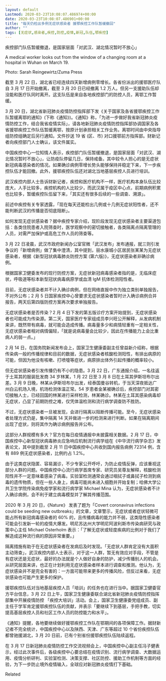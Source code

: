```yaml
---
layout: default
Lastmod: 2020-03-23T10:08:07.486974+00:00
date: 2020-03-23T10:08:07.486901+00:00
title: "每天仍检出多例无症状感染者 援鄂疾控工作队暂缓撤回"
author: ""
tags: [无症状,感染者,疾控,防控,疫情,新冠,队伍,鄂疾控]
---
```


疾控部门队伍暂缓撤退，是国家层面「对武汉、湖北情况暂时不放心」

A medical worker looks out from the window of a changing room at a hospital in Wuhan on March 19.

Photo: Sarah Reingewirtz/Zuma Press

截至 3 月 22 日，湖北省已经连续四天新增病例零增长。各省份派出的援鄂医疗队自 3 月 17 日开始撤离，截至 3 月 20 日已经撤离 1.2 万人。但另一支援助队伍却没能和医疗队同时离开。这支队伍是来自各地疾控部门的防控人员，离鄂工作暂缓。

3 月 20 日，湖北省新冠肺炎疫情防控指挥部下发《关于国家及各省援鄂疾控工作队暂缓离鄂的通知》(下称《通知》)。《通知》称，「为进一步做好我省新冠肺炎疫情防控工作，结合我省疫情实际」，请各地新冠肺炎疫情防控指挥部协调国家及各省援鄂疾控工作队伍暂缓离鄂，按原计划承担相关工作业务。离鄂时间由中央指导组防控组确定后另行通知。文件抄送 19 省 (区、市) 对口援鄂前方指挥部。财新记者向疾控部门人士确认，该文件属实。

中国疾控中心一位知情人表示，疾控部门队伍暂缓撤退，是国家层面「对武汉、湖北情况暂时不放心」，让防疫队停留几日，保持戒备。其中较令人担心的是无症状新冠病毒感染者的情况。如果确诊病例零增长势头能够保持并稳定下来，下一步疾控队伍才能回撤。此外，援鄂疾控队伍还对湖北当地基层疾控人员进行培训。

武汉疾控内部人士告诉财新记者，疾控和医疗机构不一样，医疗机构本身队伍比较庞大，人手比较多，疾控机构的人比较少，而武汉属于疫区中心点，前期病例积累也比较多，暂缓疾控队伍留下来，「其实还有很多后续的一些调查、溯源」。

前述中疾控有关专家透露，「现在每天还能检出几例或十几例无症状阳性者，还不能判断武汉的传播是否彻底阻断」。

如何发现无症状感染者？据中疾控专家介绍，现阶段发现无症状感染者主要渠道包括：各类住院患者入院筛查时，医学观察中的密切接触者，各类隔离点隔离管理的人员，对需严加保护或高危工作人员的筛查等。

3 月 22 日凌晨，武汉市政府新闻办公室官微「武汉发布」发布通报，就三则引发争议的「新增病例」做了集中澄清，其中提到，丽水康城小区居民张某某为无症状感染者，根据《新型冠状病毒肺炎防控方案 (第六版)》，无症状感染者非确诊病例。

根据国家卫健委发布的现行防控方案，无症状新冠病毒感染者指的是，无临床症状，呼吸道等标本新型冠状病毒病原学或血清 lgM 抗体检测阳性者。

目前，无症状感染者并不计入确诊病例，但在网络直报中作为独立类别单独报告，不对外公布；2 月 5 日国家疾控中心曾要求无症状感染者暂时计入确诊病例合并报告，两天后第四版防控方案再次要求单独报告。

无症状感染者是否传染？2 月 4 日下发的第五版诊疗方案开始提到，无症状感染者也可能成为传染源。第二天，国家医疗专家组成员李兴旺公开解释，从发病机制来讲，既然带有病毒，就可能会造成传播。病毒量多少和病情轻重有一定相关性，无症状感染者相对病情偏轻，「就是说病毒量会比较少，因此在传播能力上会比重病人的弱一点。」

2 月 14 日，在国务院新闻发布会上，国家卫生健康委副主任曾益新介绍称，根据传染病一般的传播规律和目前的数据，无症状感染者核酸检测阳性，有排出病原的可能，但因为他没有咳嗽、打喷嚏等症状，病原排出体外引起传播的概率较小。

但无症状感染者引发传播仍有不小的隐患。3 月 22 日，广东通报介绍，一名往返于土耳其的服装批发商 34 岁林某，1 月 22 日至 3 月 8 日在土耳其伊斯坦布尔出差。3 月 9 日晚，林某从伊斯坦布尔出发，经泰国曼谷转机，于当天深夜抵达广州白云机场入境，机场检测体温正常。54 岁患者金某被确诊后，疾控部门对其密切接触人士，已经回国的林某进行采样检测，林某确诊。林某在土耳其感染病毒却无症状，凸显了前期防控之难，仅凭体温检测和流行病学调查防不胜防。

不过，无症状感染者一旦被发现，会进行隔离以阻断传播可能。至今，无症状感染者处理方式仍是，集中隔离 14 天并做进一步的检测来进行判断。如果在隔离期间出现了症状，则将其作为确诊病例报告并公布。

这部分人群规模有多大？官方在每日疫情通报中未披露相关数据。2 月 17 日，中国疾控中心新型冠状病毒肺炎应急响应机制流行病学组在《中华流行病学杂志》发表论文，其中提到截至 2 月 11 日中国疾控中心共收到国内报告病例 72314 例，含有 889 例无症状感染者，比例约占 1.2%。

由于这类症状隐匿、容易漏诊，不少专家公开呼吁，为防止疫情反弹，应该重视这部分人群的问题。中国疾控中心流行病学首席专家、研究员吴尊友解释，核酸检测阳性并不一定意味着感染了病毒。实验室检测通常会通过咽拭子或鼻拭子检测到病毒的遗传物质，但在一些人身上，病毒可能尚未进入细胞并开始复制；哈佛大学公共卫生学院传染病免疫学家和流行病学家 Michael Mina 认为，无症状感染者不计入确诊病例，会不利于建立病毒模型并了解其传播范围。

2020 年 3 月 20 日，《Nature》 发表了题为「Covert coronavirus infections could be seeding new outbreaks」的文章，文章警示，无症状或者症状轻微可能占所有新冠病毒感染者的 60% 的，且传播病毒的能力并不弱，这类隐性感染者可能会引发新一轮的疫情大爆发。明尼苏达州大学明尼阿波利斯市传染病研究与政策中心主任 Michael Osterholm 表示：「了解无症状或轻度疾病的比例对于我们了解造成这种流行病的原因非常重要。」

隔离措施有助于在无症状感染者在发病后及时发现。「无症状人群肯定没有大面积主动筛查」，武汉疾控内部人士表示，对于这一人群，暂无有效应对手段，不管是有症状还是无症状，最好的办法就是个人做好自身的防护，减少传播别人的机会。从研究层面来讲，也正在计划利用无症状感染者样本进行调查和推测。他认为，无症状感染并不是完全有害的：一方面可能带来更多的传播风险，但反过来看，无症状感染也可能产生更多的保护。

援鄂疾控队伍对当地基层疾控人员「培训」的任务也在进行当中。据国家卫健委官方平台信息，3 月 22 日上午，国家卫生健康委联合湖北省新冠肺炎疫情防控指挥部集中开展疫情防控 「疾控大培训」活动。会上，国家卫生健康委党组成员、副主任于学军肯定援鄂疾控队伍的贡献，并表示「要继续下到基层，手把手教，切实提高基层疾控人员和社区工作人员的防控能力和水平」。

《通知》提醒，各地要继续做好援鄂疾控工作队在鄂期间的各项保障工作。据财新记者不完全统计，中国疾控中心以及陕西、天津、广东等超过 10 个省份疾控队伍都曾驰援湖北，3 月 20 日前，已有个别省份援鄂疾控队伍陆续返程。

在 3 月 17 日新冠肺炎疫情防控工作交流视频会上，中国疾控中心副主任冯子健表示，经过此次事件后，各级疾控中心要总结在疫情识别、流行病学调查、大数据运用、疫情分析研判、实验室检测、决策支撑、社区防控、援助工作机制等方面的经验，为下一步防止境外疫情输入，全球应对新冠肺炎疫情打下基础。

Related

